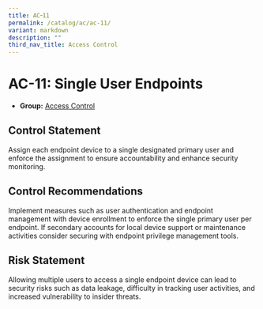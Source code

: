 ```yaml
---
title: AC᠆11
permalink: /catalog/ac/ac-11/
variant: markdown
description: ""
third_nav_title: Access Control
---
```

# AC-11: Single User Endpoints

* **Group:** [Access Control](/catalog/ac)

## Control Statement

Assign each endpoint device to a single designated primary user and enforce the assignment to ensure accountability and enhance security monitoring.

## Control Recommendations

Implement measures such as user authentication and endpoint management with device enrollment to enforce the single primary user per endpoint. If secondary accounts for local device support or maintenance activities consider securing with endpoint privilege management tools.

## Risk Statement

Allowing multiple users to access a single endpoint device can lead to security risks such as data leakage, difficulty in tracking user activities, and increased vulnerability to insider threats.